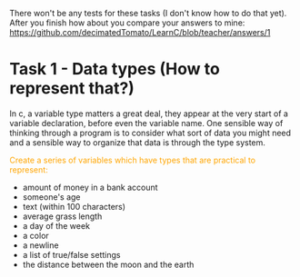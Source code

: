 There won't be any tests for these tasks (I don't know how to do that yet). After you finish how about you compare your answers to mine: https://github.com/decimatedTomato/LearnC/blob/teacher/answers/1

# Task 1 - Data types (How to represent that?)

In c, a variable type matters a great deal, they appear at the very start of a variable declaration, before even the variable name. One sensible way of thinking through a program is to consider what sort of data you might need and a sensible way to organize that data is through the type system.

<font color="orange">Create a series of variables which have types that are practical to represent:</font>
- amount of money in a bank account
- someone's age
- text (within 100 characters)
- average grass length
- a day of the week
- a color
- a newline
- a list of true/false settings
- the distance between the moon and the earth
